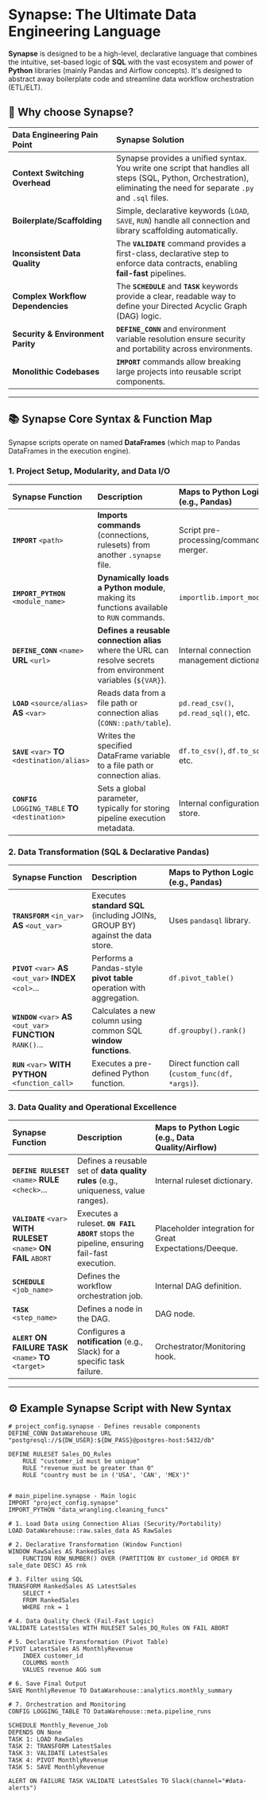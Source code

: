 # Synapse: The Ultimate Data Engineering Language

**Synapse** is designed to be a high-level, declarative language that combines the intuitive, set-based logic of **SQL** with the vast ecosystem and power of **Python** libraries (mainly Pandas and Airflow concepts). It's designed to abstract away boilerplate code and streamline data workflow orchestration (ETL/ELT).

## 🚀 Why choose Synapse? 

| Data Engineering Pain Point | Synapse Solution |
| :--- | :--- |
| **Context Switching Overhead** | Synapse provides a unified syntax. You write one script that handles all steps (SQL, Python, Orchestration), eliminating the need for separate `.py` and `.sql` files. |
| **Boilerplate/Scaffolding** | Simple, declarative keywords (`LOAD`, `SAVE`, `RUN`) handle all connection and library scaffolding automatically. |
| **Inconsistent Data Quality** | The **`VALIDATE`** command provides a first-class, declarative step to enforce data contracts, enabling **fail-fast** pipelines. |
| **Complex Workflow Dependencies** | The **`SCHEDULE`** and **`TASK`** keywords provide a clear, readable way to define your Directed Acyclic Graph (DAG) logic. |
| **Security & Environment Parity** | **`DEFINE_CONN`** and environment variable resolution ensure security and portability across environments. |
| **Monolithic Codebases** | **`IMPORT`** commands allow breaking large projects into reusable script components. |

---

## 📚 Synapse Core Syntax & Function Map

Synapse scripts operate on named **DataFrames** (which map to Pandas DataFrames in the execution engine).

### 1. Project Setup, Modularity, and Data I/O

| Synapse Function | Description | Maps to Python Logic (e.g., Pandas) |
| :--- | :--- | :--- |
| **`IMPORT`** `<path>` | **Imports commands** (connections, rulesets) from another `.synapse` file. | Script pre-processing/command merger. |
| **`IMPORT_PYTHON`** `<module_name>` | **Dynamically loads a Python module**, making its functions available to `RUN` commands. | `importlib.import_module()` |
| **`DEFINE_CONN`** `<name>` **URL** `<url>` | **Defines a reusable connection alias** where the URL can resolve secrets from environment variables (`${VAR}`). | Internal connection management dictionary. |
| **`LOAD`** `<source/alias>` **AS** `<var>` | Reads data from a file path or connection alias (`CONN::path/table`). | `pd.read_csv()`, `pd.read_sql()`, etc. |
| **`SAVE`** `<var>` **TO** `<destination/alias>` | Writes the specified DataFrame variable to a file path or connection alias. | `df.to_csv()`, `df.to_sql()`, etc. |
| **`CONFIG`** `LOGGING_TABLE` **TO** `<destination>` | Sets a global parameter, typically for storing pipeline execution metadata. | Internal configuration store. |

### 2. Data Transformation (SQL & Declarative Pandas)

| Synapse Function | Description | Maps to Python Logic (e.g., Pandas) |
| :--- | :--- | :--- |
| **`TRANSFORM`** `<in_var>` **AS** `<out_var>` | Executes **standard SQL** (including JOINs, GROUP BY) against the data store. | Uses `pandasql` library. |
| **`PIVOT`** `<var>` **AS** `<out_var>` **INDEX** `<col>`... | Performs a Pandas-style **pivot table** operation with aggregation. | `df.pivot_table()` |
| **`WINDOW`** `<var>` **AS** `<out_var>` **FUNCTION** `RANK()`... | Calculates a new column using common SQL **window functions**. | `df.groupby().rank()` |
| **`RUN`** `<var>` **WITH PYTHON** `<function_call>` | Executes a pre-defined Python function. | Direct function call (`custom_func(df, *args)`). |

### 3. Data Quality and Operational Excellence

| Synapse Function | Description | Maps to Python Logic (e.g., Data Quality/Airflow) |
| :--- | :--- | :--- |
| **`DEFINE RULESET`** `<name>` **RULE** `<check>`... | Defines a reusable set of **data quality rules** (e.g., uniqueness, value ranges). | Internal ruleset dictionary. |
| **`VALIDATE`** `<var>` **WITH RULESET** `<name>` **ON FAIL** `ABORT` | Executes a ruleset. **`ON FAIL ABORT`** stops the pipeline, ensuring fail-fast execution. | Placeholder integration for Great Expectations/Deeque. |
| **`SCHEDULE`** `<job_name>` | Defines the workflow orchestration job. | Internal DAG definition. |
| **`TASK`** `<step_name>` | Defines a node in the DAG. | DAG node. |
| **`ALERT`** **ON FAILURE TASK** `<name>` **TO** `<target>` | Configures a **notification** (e.g., Slack) for a specific task failure. | Orchestrator/Monitoring hook. |

---

## ⚙️ Example Synapse Script with New Syntax

```synapse
# project_config.synapse - Defines reusable components
DEFINE_CONN DataWarehouse URL "postgresql://${DW_USER}:${DW_PASS}@postgres-host:5432/db"

DEFINE RULESET Sales_DQ_Rules
    RULE "customer_id must be unique"
    RULE "revenue must be greater than 0"
    RULE "country must be in ('USA', 'CAN', 'MEX')"


# main_pipeline.synapse - Main logic
IMPORT "project_config.synapse"
IMPORT_PYTHON "data_wrangling.cleaning_funcs"

# 1. Load Data using Connection Alias (Security/Portability)
LOAD DataWarehouse::raw.sales_data AS RawSales

# 2. Declarative Transformation (Window Function)
WINDOW RawSales AS RankedSales
    FUNCTION ROW_NUMBER() OVER (PARTITION BY customer_id ORDER BY sale_date DESC) AS rnk

# 3. Filter using SQL
TRANSFORM RankedSales AS LatestSales
    SELECT *
    FROM RankedSales
    WHERE rnk = 1

# 4. Data Quality Check (Fail-Fast Logic)
VALIDATE LatestSales WITH RULESET Sales_DQ_Rules ON FAIL ABORT

# 5. Declarative Transformation (Pivot Table)
PIVOT LatestSales AS MonthlyRevenue
    INDEX customer_id
    COLUMNS month
    VALUES revenue AGG sum

# 6. Save Final Output
SAVE MonthlyRevenue TO DataWarehouse::analytics.monthly_summary

# 7. Orchestration and Monitoring
CONFIG LOGGING_TABLE TO DataWarehouse::meta.pipeline_runs

SCHEDULE Monthly_Revenue_Job
DEPENDS ON None
TASK 1: LOAD RawSales
TASK 2: TRANSFORM LatestSales
TASK 3: VALIDATE LatestSales
TASK 4: PIVOT MonthlyRevenue
TASK 5: SAVE MonthlyRevenue

ALERT ON FAILURE TASK VALIDATE LatestSales TO Slack(channel="#data-alerts")